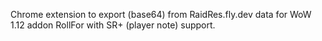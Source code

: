 Chrome extension to export (base64) from RaidRes.fly.dev data for WoW 1.12 addon RollFor with SR+ (player note) support.
